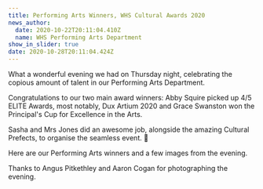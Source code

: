 ```yaml
---
title: Performing Arts Winners, WHS Cultural Awards 2020
news_author:
  date: 2020-10-22T20:11:04.410Z
  name: WHS Performing Arts Department
show_in_slider: true
date: 2020-10-28T20:11:04.424Z
---
```

What a wonderful evening we had on Thursday night, celebrating the copious amount of talent in our Performing Arts Department.  

Congratulations to our two main award winners: Abby Squire picked up 4/5 ELITE Awards, most notably, Dux Artium 2020 and Grace Swanston won the Principal's Cup for Excellence in the Arts.  

Sasha and Mrs Jones did an awesome job, alongside the amazing Cultural Prefects, to organise the seamless event.  👏  

Here are our Performing Arts winners and a few images from the evening.  

Thanks to Angus Pitkethley and Aaron Cogan for photographing the evening.